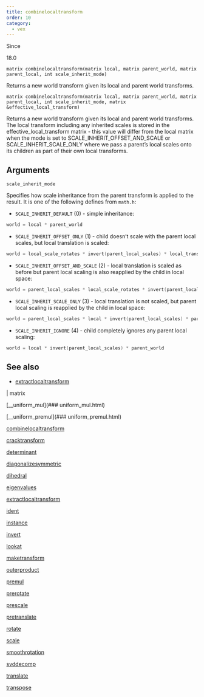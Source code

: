 ```yaml
---
title: combinelocaltransform
order: 10
category:
  - vex
---
```


Since

18.0

`matrix combinelocaltransform(matrix local, matrix parent_world, matrix parent_local, int scale_inherit_mode)`

Returns a new world transform given its local and parent world transforms.

`matrix combinelocaltransform(matrix local, matrix parent_world, matrix parent_local, int scale_inherit_mode, matrix &effective_local_transform)`

Returns a new world transform given its local and parent world transforms. The local transform including any inherited scales is stored in the effective_local_transform matrix - this value will differ from the local matrix when the mode is set to SCALE_INHERIT_OFFSET_AND_SCALE or SCALE_INHERIT_SCALE_ONLY where we pass a parent’s local scales onto its children as part of their own local transforms.

## Arguments

`scale_inherit_mode`

Specifies how scale inheritance from the parent transform is applied to the result. It is one of the following defines from `math.h`:

- `SCALE_INHERIT_DEFAULT` (0) - simple inheritance:

```c
world = local * parent_world

```

- `SCALE_INHERIT_OFFSET_ONLY` (1) - child doesn’t scale with the parent local scales, but local translation is scaled:

```c
world = local_scale_rotates * invert(parent_local_scales) * local_translates * parent_world

```

- `SCALE_INHERIT_OFFSET_AND_SCALE` (2) - local translation is scaled as before but parent local scaling is also reapplied by the child in local space:

```c
world = parent_local_scales * local_scale_rotates * invert(parent_local_scales) * T * parent_world

```

- `SCALE_INHERIT_SCALE_ONLY` (3) - local translation is not scaled, but parent local scaling is reapplied by the child in local space:

```c
world = parent_local_scales * local * invert(parent_local_scales) * parent_world

```

- `SCALE_INHERIT_IGNORE` (4) - child completely ignores any parent local scaling:

```c
world = local * invert(parent_local_scales) * parent_world

```

## See also

- [extractlocaltransform](extractlocaltransform.html)

|
matrix

[__uniform_mul](### uniform_mul.html)

[__uniform_premul](### uniform_premul.html)

[combinelocaltransform](combinelocaltransform.html)

[cracktransform](cracktransform.html)

[determinant](determinant.html)

[diagonalizesymmetric](diagonalizesymmetric.html)

[dihedral](dihedral.html)

[eigenvalues](eigenvalues.html)

[extractlocaltransform](extractlocaltransform.html)

[ident](ident.html)

[instance](instance.html)

[invert](invert.html)

[lookat](lookat.html)

[maketransform](maketransform.html)

[outerproduct](outerproduct.html)

[premul](premul.html)

[prerotate](prerotate.html)

[prescale](prescale.html)

[pretranslate](pretranslate.html)

[rotate](rotate.html)

[scale](scale.html)

[smoothrotation](smoothrotation.html)

[svddecomp](svddecomp.html)

[translate](translate.html)

[transpose](transpose.html)
